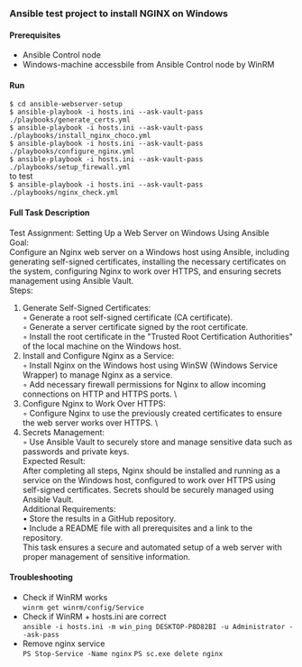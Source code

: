 
### Ansible test project to install NGINX on Windows

#### Prerequisites
* Ansible Control node
* Windows-machine accessbile from Ansible Control node by WinRM
#### Run 
``$ cd ansible-webserver-setup`` \
``$ ansible-playbook -i hosts.ini --ask-vault-pass ./playbooks/generate_certs.yml`` \
``$ ansible-playbook -i hosts.ini --ask-vault-pass ./playbooks/install_nginx_choco.yml`` \
``$ ansible-playbook -i hosts.ini --ask-vault-pass ./playbooks/configure_nginx.yml`` \
``$ ansible-playbook -i hosts.ini --ask-vault-pass ./playbooks/setup_firewall.yml`` \
to test \
``$ ansible-playbook -i hosts.ini --ask-vault-pass ./playbooks/nginx_check.yml`` 
#### Full Task Description

Test Assignment: Setting Up a Web Server on Windows Using Ansible \
Goal: \
Configure an Nginx web server on a Windows host using Ansible, including generating self-signed certificates, installing the necessary certificates on the system, configuring Nginx to work over HTTPS, and ensuring secrets management using Ansible Vault. \
Steps:
 1. Generate Self-Signed Certificates: \
 ◦ Generate a root self-signed certificate (CA certificate). \
 ◦ Generate a server certificate signed by the root certificate. \
 ◦ Install the root certificate in the "Trusted Root Certification Authorities" of the local machine on the Windows host.
 2. Install and Configure Nginx as a Service: \
 ◦ Install Nginx on the Windows host using WinSW (Windows Service Wrapper) to manage Nginx as a service. \
 ◦ Add necessary firewall permissions for Nginx to allow incoming connections on HTTP and HTTPS ports. \
 3. Configure Nginx to Work Over HTTPS: \
 ◦ Configure Nginx to use the previously created certificates to ensure the web server works over HTTPS. \
 4. Secrets Management: \
 ◦ Use Ansible Vault to securely store and manage sensitive data such as passwords and private keys. \
Expected Result: \
After completing all steps, Nginx should be installed and running as a service on the Windows host, configured to work over HTTPS using self-signed certificates. Secrets should be securely managed using Ansible Vault. \
Additional Requirements: \
 • Store the results in a GitHub repository. \
 • Include a README file with all prerequisites and a link to the repository. \
This task ensures a secure and automated setup of a web server with proper management of sensitive information.

#### Troubleshooting
* Check if WinRM works \
``winrm get winrm/config/Service``
* Check if WinRM + hosts.ini are correct \
``ansible -i hosts.ini -m win_ping DESKTOP-P8D82BI -u Administrator --ask-pass``
* Remove nginx service \
``PS Stop-Service -Name nginx``
``PS sc.exe delete nginx``
